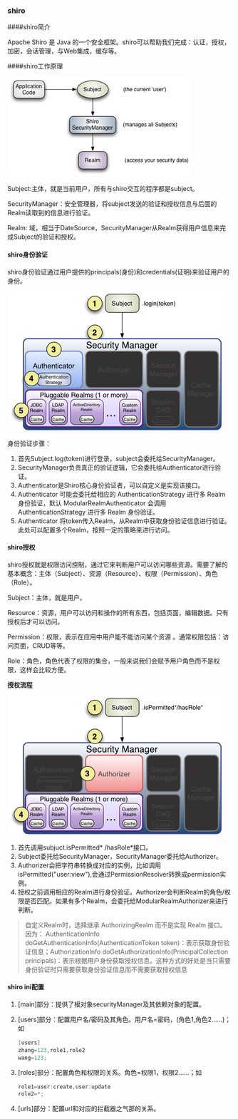 ### shiro

####shiro简介

Apache Shiro 是 Java 的一个安全框架。shiro可以帮助我们完成：认证，授权，加密，会话管理，与Web集成，缓存等。

####shiro工作原理

![2](pic\2.png)



Subject:主体，就是当前用户，所有与shiro交互的程序都是subject。

SecurityManager：安全管理器，将subject发送的验证和授权信息与后面的Realm读取到的信息进行验证。

Realm: 域，相当于DateSource，SecurityManager从Realm获得用户信息来完成Subject的验证和授权。

#### shiro身份验证

shiro身份验证通过用户提供的principals(身份)和credentials(证明)来验证用户的身份。

![身份验证](pic\\身份验证.png)

身份验证步骤：

1. 首先Subject.log(token)进行登录，subject会委托给SecurityManager。
2. SecurityManager负责真正的验证逻辑，它会委托给Authenticator进行验证。
3. Authenticator是Shiro核心身份验证者，可以自定义是实现该接口。
4. Authenticator 可能会委托给相应的 AuthenticationStrategy 进行多 Realm 身份验证，默认 ModularRealmAuthenticator 会调用 AuthenticationStrategy 进行多 Realm 身份验证。
5. Authenticator 将token传入Realm，从Realm中获取身份验证信息进行验证。此处可以配置多个Realm，按照一定的策略来进行访问。

#### shiro授权

shiro授权就是权限访问控制，通过它来判断用户可以访问哪些资源。需要了解的基本概念：主体（Subject）、资源（Resource）、权限（Permission）、角色（Role）。

Subject：主体，就是用户。

Resource：资源，用户可以访问和操作的所有东西，包括页面，编辑数据。只有授权后才可以访问。

Permission：权限，表示在应用中用户能不能访问某个资源 。通常权限包括：访问页面，CRUD等等。

Role：角色，角色代表了权限的集合，一般来说我们会赋予用户角色而不是权限，这样会比较方便。

**授权流程**



![授权流程](pic\\授权流程.png)



1. 首先调用subjuct.isPermitted* /hasRole*接口。
2. Subject委托给SecurityManager，SecurityManager委托给Authorizer。
3. Authorizer会把字符串转换成对应的实例，比如调用isPermitted("user:view"),会通过PermissionResolver转换成permission实例。
4. 授权之前调用相应的Realm进行身份验证。Authorizer会判断Realm的角色/权限是否匹配。如果有多个Realm，会委托给ModularRealmAuthorizer来进行判断。

> 自定义Realm时，选择继承 AuthorizingRealm 而不是实现 Realm 接口。因为：  AuthenticationInfo doGetAuthenticationInfo(AuthenticationToken token)：表示获取身份验证信息；AuthorizationInfo doGetAuthorizationInfo(PrincipalCollection principals)：表示根据用户身份获取授权信息。这种方式的好处是当只需要身份验证时只需要获取身份验证信息而不需要获取授权信息 

#### shiro ini配置

1. [main]部分：提供了根对象securityManager及其依赖对象的配置。

2. [users]部分：配置用户名/密码及其角色。用户名=密码，(角色1,角色2......)；如

   ```java
   [users]
   zhang=123,role1,role2
   wang=123;
   ```

3. [roles]部分：配置角色和权限的关系。角色=权限1，权限2......；如

   ```java
   role1=user:create,user:update
   role2=*;
   ```

4. [urls]部分：配置url和对应的拦截器之气那的关系。

